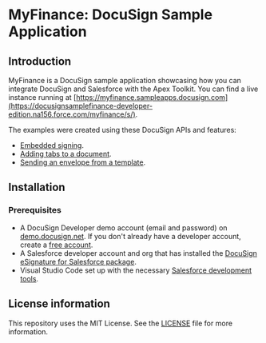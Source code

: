 # MyFinance: DocuSign Sample Application

## Introduction
MyFinance is a DocuSign sample application showcasing how you can integrate DocuSign and Salesforce with the Apex Toolkit. You can find a live instance running at [https://myfinance.sampleapps.docusign.com](https://docusignsamplefinance-developer-edition.na156.force.com/myfinance/s/).
 

The examples were created using these DocuSign APIs and features:
   * [Embedded signing](https://developers.docusign.com/docs/salesforce/how-to/embedded-sending-signing/).
   * [Adding tabs to a document](https://developers.docusign.com/docs/salesforce/how-to/send-envelope-with-tabs/).
   * [Sending an envelope from a template](https://developers.docusign.com/docs/salesforce/how-to/send-envelope/).


## Installation

### Prerequisites
* A DocuSign Developer demo account (email and password) on [demo.docusign.net](https://demo.docusign.net). If you don't already have a developer account, create a [free account](https://go.docusign.com/o/sandbox/).
* A Salesforce developer account and org that has installed the [DocuSign eSignature for Salesforce package](https://developers.docusign.com/docs/salesforce/how-to/apex-toolkit-install/).
* Visual Studio Code set up with the necessary [Salesforce development tools](https://trailhead.salesforce.com/content/learn/projects/set-up-your-lightning-web-components-developer-tools/install-development-tools).


## License information
This repository uses the MIT License. See the [LICENSE](./LICENSE) file for more information.
